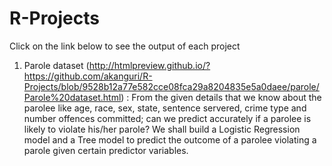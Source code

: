 # R-Projects
Click on the link below to see the output of each project

1) Parole dataset (http://htmlpreview.github.io/?https://github.com/akanguri/R-Projects/blob/9528b12a77e582cce08fca29a8204835e5a0daee/parole/Parole%20dataset.html) :
From the given details that we know about the parolee like age, race, sex, state, sentence servered, crime type and number offences committed; can we predict accurately if a parolee is likely to violate his/her parole? We shall build a Logistic Regression model and a Tree model to predict the outcome of a parolee violating a parole given certain predictor variables.
